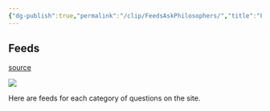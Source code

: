 ```yaml
---
{"dg-publish":true,"permalink":"/clip/FeedsAskPhilosophers/","title":"Feeds | AskPhilosophers.org","created":"2025-05-19T14:10:22.938+08:00"}
---
```


## Feeds

[source](https://www.askphilosophers.org/category-feeds)

[![](https://www.askphilosophers.org/sites/all/themes/mothership_philosophers/images/AP-logo-2x-2.png)](http://www.askphilosophers.org/)

Here are feeds for each category of questions on the site.
